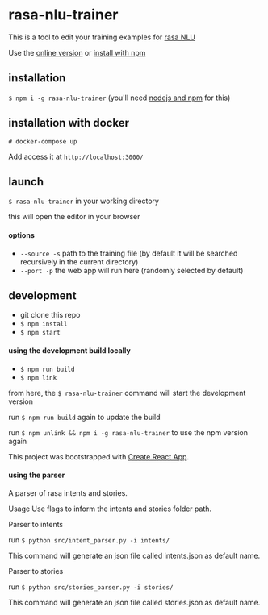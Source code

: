 # rasa-nlu-trainer
This is a tool to edit your training examples for [rasa NLU](https://github.com/rasahq/rasa_nlu)


Use the [online version](https://rasahq.github.io/rasa-nlu-trainer/) or [install with npm](#installation)

## installation

`$ npm i -g rasa-nlu-trainer` (you'll need [nodejs and npm](https://nodejs.org/) for this)

## installation with docker

`# docker-compose up`

Add access it at `http://localhost:3000/`

## launch
`$ rasa-nlu-trainer` in your working directory

this will open the editor in your browser

#### options
- `--source -s` path to the training file (by default it will be searched recursively in the current directory)
- `--port -p` the web app will run here (randomly selected by default)

## development

- git clone this repo
- `$ npm install`
- `$ npm start`

#### using the development build locally

- `$ npm run build`
- `$ npm link`

from here, the `$ rasa-nlu-trainer` command will start the development version

run `$ npm run build` again to update the build

run `$ npm unlink && npm i -g rasa-nlu-trainer` to use the npm version again


This project was bootstrapped with [Create React App](./CRA_README.md).

#### using the parser 
A parser of rasa intents and stories.

Usage
Use flags to inform the intents and stories folder path.

Parser to intents 

run `$ python src/intent_parser.py -i intents/`

This command will generate an json file called intents.json as default name.

Parser to stories

run `$ python src/stories_parser.py -i stories/`

This command will generate an json file called stories.json as default name.


